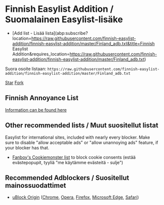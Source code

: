 # Finnish Easylist Addition / Suomalainen Easylist-lisäke

* [Add list - Lisää lista](abp:subscribe?location=https://raw.githubusercontent.com/finnish-easylist-addition/finnish-easylist-addition/master/Finland_adb.txt&title=Finnish Easylist Addition&requires_location=https://raw.githubusercontent.com/finnish-easylist-addition/finnish-easylist-addition/master/Finland_adb.txt)

Suora osoite listaan:
`https://raw.githubusercontent.com/finnish-easylist-addition/finnish-easylist-addition/master/Finland_adb.txt`

<a class="github-button" href="https://github.com/finnish-easylist-addition/finnish-easylist-addition" data-icon="octicon-star" data-size="large" data-show-count="true" aria-label="Star finnish-easylist-addition/finnish-easylist-addition on GitHub">Star</a> <a class="github-button" href="https://github.com/finnish-easylist-addition/finnish-easylist-addition/fork" data-icon="octicon-repo-forked" data-size="large" data-show-count="true" aria-label="Fork finnish-easylist-addition/finnish-easylist-addition on GitHub">Fork</a>

## Finnish Annoyance List

[Information can be found here](https://github.com/finnish-easylist-addition/finnish-easylist-addition/blob/master/README.md#annoyances-list)

## Other recommended lists / Muut suositellut listat

Easylist for international sites, included with nearly every blocker. Make sure to disable "allow acceptable ads" or "allow unannoying ads" feature, if your blocker has that.

* <a href="abp:subscribe?location=https://secure.fanboy.co.nz/fanboy-cookiemonster.txt&title=Anti-Cookie List&requiresLocation=https://secure.fanboy.co.nz/fanboy-cookiemonster.txt">Fanboy's Cookiemonster list</a> to block cookie consents (estää evästepopupit, tyyliä "me käytämme evästeitä - sulje")

## Recommended Adblockers / Suositellut mainossuodattimet

* [uBlock Origin](https://github.com/gorhill/uBlock) ([Chrome](https://chrome.google.com/webstore/detail/ublock-origin/cjpalhdlnbpafiamejdnhcphjbkeiagm), [Opera](https://addons.opera.com/en/extensions/details/ublock/), [Firefox](https://addons.mozilla.org/en-US/firefox/addon/ublock-origin/), [Microsoft Edge](https://www.microsoft.com/fi-fi/p/ublock-origin/9nblggh444l4?activetab=pivot:overviewtab), [Safari](https://safari-extensions.apple.com/details/?id=com.el1t.uBlock-3NU33NW2M3))


<script async defer src="https://buttons.github.io/buttons.js"></script>
